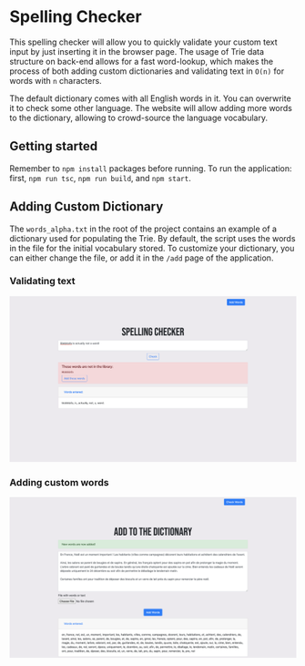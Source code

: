 # Spelling Checker

This spelling checker will allow you to quickly validate your custom text input by just inserting it in the browser page. The usage of Trie data structure on back-end allows for a fast word-lookup, which makes the process of both adding custom dictionaries and validating text in `O(n)` for words with `n` characters.

The default dictionary comes with all English words in it. You can overwrite it to check some other language. The website will allow adding more words to the dictionary, allowing to crowd-source the language vocabulary.

## Getting started

Remember to `npm install` packages before running. To run the application: first, `npm run tsc`, `npm run build`, and `npm start`.

## Adding Custom Dictionary

The `words_alpha.txt` in the root of the project contains an example of a dictionary used for populating the Trie. By default, the script uses the words in the file for the initial vocabulary stored. To customize your dictionary, you can either change the file, or add it in the `/add` page of the application.

### Validating text

![Screenshot of the main page](pics/screenshot.png)

### Adding custom words

![Screenshot of the add words page](pics/screenshot2.png)
